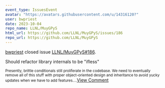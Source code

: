 ```yaml
---
event_type: IssuesEvent
avatar: "https://avatars.githubusercontent.com/u/14316120?"
user: bwpriest
date: 2023-10-04
repo_name: LLNL/MuyGPyS
html_url: https://github.com/LLNL/MuyGPyS/issues/186
repo_url: https://github.com/LLNL/MuyGPyS
---
```


<a href='https://github.com/bwpriest' target='_blank'>bwpriest</a> closed issue <a href='https://github.com/LLNL/MuyGPyS/issues/186' target='_blank'>LLNL/MuyGPyS#186</a>.

<p>Should refactor library internals to be "ifless"</p><small>Presently, brittle conditionals still proliferate in the codebase. We need to eventually remove all of this stuff with proper object-oriented design and inheritance to avoid yucky updates when we have to add features....</small><a href='https://github.com/LLNL/MuyGPyS/issues/186' target='_blank'>View Comment</a>